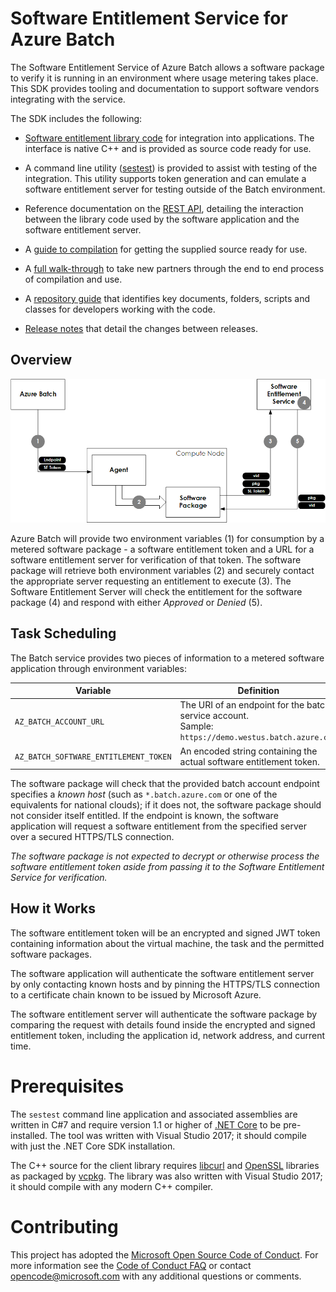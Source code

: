 # Software Entitlement Service for Azure Batch

The  Software Entitlement Service of Azure Batch allows a software package to verify it is running in an environment where usage metering takes place. This SDK provides tooling and documentation to support software vendors integrating with the service.

The SDK includes the following:

* [Software entitlement library code](src/Microsoft.Azure.Batch.SoftwareEntitlement.Client.Native) for integration into applications.  The interface is native C++ and is provided as source code ready for use.

* A command line utility ([sestest](src/sestest)) is provided to assist with testing of the integration. This utility supports token generation and can emulate a software entitlement server for testing outside of the Batch environment.

* Reference documentation on the [REST API](src/Microsoft.Azure.Batch.SoftwareEntitlement.Server), detailing the interaction between the library code used by the software application and the software entitlement server.

* A [guide to compilation](docs/build-guide.md) for getting the supplied source ready for use.

* A [full walk-through](docs/walk-through.md) to take new partners through the end to end process of compilation and use.

* A [repository guide](docs/repository-guide.md) that identifies key documents, folders, scripts and classes for developers working with the code.

* [Release notes](docs/release-history.md) that detail the changes between releases.

## Overview

<img src="img/interaction.png">

Azure Batch will provide two environment variables (1) for consumption by a metered software package - a software entitlement token and a URL for a software entitlement server for verification of that token. The software package will retrieve both environment variables (2) and securely contact the appropriate server requesting an entitlement to execute (3). The Software Entitlement Server will check the entitlement for the software package (4) and respond with either *Approved* or *Denied* (5).

## Task Scheduling

The Batch service provides two pieces of information to a metered software application through environment variables:

| Variable                              | Definition                                                                                                        |
| ------------------------------------- | ----------------------------------------------------------------------------------------------------------------- |
| `AZ_BATCH_ACCOUNT_URL`                | The URI of an endpoint for the batch service account. <br/> Sample: `https://demo.westus.batch.azure.com` |
| `AZ_BATCH_SOFTWARE_ENTITLEMENT_TOKEN` | An encoded string containing the actual software entitlement token.                                               |

The software package will check that the provided batch account endpoint specifies a *known host* (such as `*.batch.azure.com` or one of the equivalents for national clouds); if it does not, the software package should not consider itself entitled. If the endpoint is known, the software application will request a software entitlement from the specified server over a secured HTTPS/TLS connection.

*The software package is not expected to decrypt or otherwise process the software entitlement token aside from passing it to the Software Entitlement Service for verification.*

## How it Works

The software entitlement token will be an encrypted and signed JWT token containing information about the virtual machine, the task and the permitted software packages.

The software application will authenticate the software entitlement server by only contacting known hosts and by pinning the HTTPS/TLS connection to a certificate chain known to be issued by Microsoft Azure. 

The software entitlement server will authenticate the software package by comparing the request with details found inside the encrypted and signed entitlement token, including the application id, network address, and current time.

# Prerequisites

The `sestest` command line application and associated assemblies are written in C#7 and require version 1.1 or higher of [.NET Core](https://www.microsoft.com/net/core#windowsvs2017) to be pre-installed. The tool was written with Visual Studio 2017; it should compile with just the .NET Core SDK installation.

The C++ source for the client library requires [libcurl](https://curl.haxx.se/libcurl/) and [OpenSSL](https://www.openssl.org/) libraries as packaged by [vcpkg](https://blogs.msdn.microsoft.com/vcblog/2016/09/19/vcpkg-a-tool-to-acquire-and-build-c-open-source-libraries-on-windows/). The library was also written with Visual Studio 2017; it should compile with any modern C++ compiler.

# Contributing

This project has adopted the [Microsoft Open Source Code of Conduct](https://opensource.microsoft.com/codeofconduct/). For more information see the [Code of Conduct FAQ](https://opensource.microsoft.com/codeofconduct/faq/) or contact [opencode@microsoft.com](mailto:opencode@microsoft.com) with any additional questions or comments.
